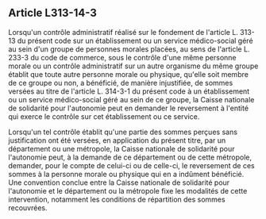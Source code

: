 ## Article L313-14-3

Lorsqu'un contrôle administratif réalisé sur le fondement de l'article L. 313-13 du présent code sur un
établissement ou un service médico-social géré au sein d'un groupe de personnes morales placées, au sens
de l'article L. 233-3 du code de commerce, sous le contrôle d'une même personne morale ou un contrôle
administratif sur un autre organisme du même groupe établit que toute autre personne morale ou physique,
qu'elle soit membre de ce groupe ou non, a bénéficié, de manière injustifiée, de sommes versées au titre de
l'article L. 314-3-1 du présent code à un établissement ou un service médico-social géré au sein de ce groupe,
la Caisse nationale de solidarité pour l'autonomie peut en demander le reversement à l'entité qui exerce le
contrôle sur cet établissement ou ce service.

Lorsqu'un tel contrôle établit qu'une partie des sommes perçues sans justification ont été versées, en
application du présent titre, par un département ou une métropole, la Caisse nationale de solidarité pour
l'autonomie peut, à la demande de ce département ou de cette métropole, demander, pour le compte de
celui-ci ou de celle-ci, le reversement de ces sommes à la personne morale ou physique qui en a indûment
bénéficié. Une convention conclue entre la Caisse nationale de solidarité pour l'autonomie et le département
ou la métropole fixe les modalités de cette intervention, notamment les conditions de répartition des sommes
recouvrées.

